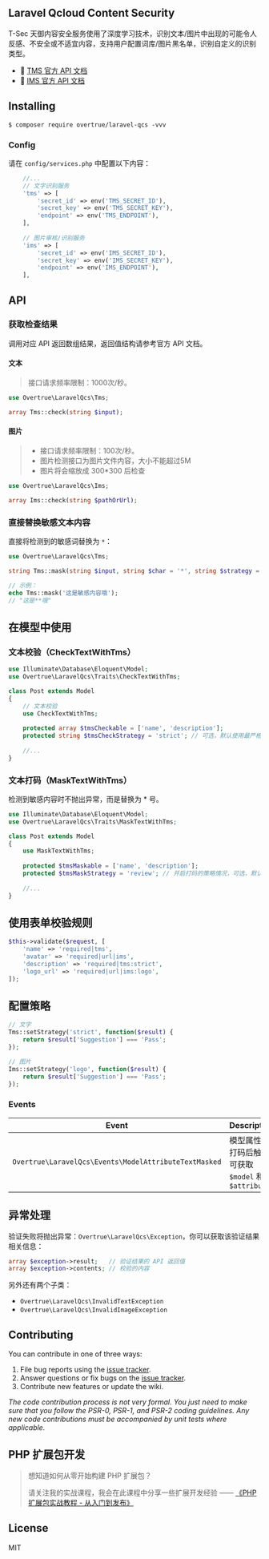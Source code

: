 Laravel Qcloud Content Security
---

T-Sec 天御内容安全服务使用了深度学习技术，识别文本/图片中出现的可能令人反感、不安全或不适宜内容，支持用户配置词库/图片黑名单，识别自定义的识别类型。

- :book: [TMS 官方 API 文档](https://cloud.tencent.com/product/tms)
- :book: [IMS 官方 API 文档](https://cloud.tencent.com/product/ims)

## Installing

```shell
$ composer require overtrue/laravel-qcs -vvv
```

### Config

请在 `config/services.php` 中配置以下内容：

```php
    //...
    // 文字识别服务
    'tms' => [
        'secret_id' => env('TMS_SECRET_ID'),
        'secret_key' => env('TMS_SECRET_KEY'),
        'endpoint' => env('TMS_ENDPOINT'),
    ],
    
    // 图片审核/识别服务
    'ims' => [
        'secret_id' => env('IMS_SECRET_ID'),
        'secret_key' => env('IMS_SECRET_KEY'),
        'endpoint' => env('IMS_ENDPOINT'),
    ],
```

## API
### 获取检查结果

调用对应 API 返回数组结果，返回值结构请参考官方 API 文档。

#### 文本

> 接口请求频率限制：1000次/秒。

```php
use Overtrue\LaravelQcs\Tms;

array Tms::check(string $input);
```

#### 图片

> - 接口请求频率限制：100次/秒。
> - 图片检测接口为图片文件内容，大小不能超过5M
> - 图片将会缩放成 300*300 后检查

```php
use Overtrue\LaravelQcs\Ims;

array Ims::check(string $pathOrUrl);
```

### 直接替换敏感文本内容

直接将检测到的敏感词替换为 `*`：

```php
use Overtrue\LaravelQcs\Tms;

string Tms::mask(string $input, string $char = '*', string $strategy = 'strict');

// 示例：
echo Tms::mask('这是敏感内容哦'); 
// "这是**哦"
```


## 在模型中使用

### 文本校验（CheckTextWithTms）

```php
use Illuminate\Database\Eloquent\Model;
use Overtrue\LaravelQcs\Traits\CheckTextWithTms;

class Post extends Model 
{
    // 文本校验
    use CheckTextWithTms;
    
    protected array $tmsCheckable = ['name', 'description'];
    protected string $tmsCheckStrategy = 'strict'; // 可选，默认使用最严格模式
    
    //...
}
```

### 文本打码（MaskTextWithTms）

检测到敏感内容时不抛出异常，而是替换为 * 号。

```php
use Illuminate\Database\Eloquent\Model;
use Overtrue\LaravelQcs\Traits\MaskTextWithTms;

class Post extends Model 
{
    use MaskTextWithTms;
    
    protected $tmsMaskable = ['name', 'description'];
    protected $tmsMaskStrategy = 'review'; // 开启打码的策略情况，可选，默认使用最严格模式
    
    //...
}
```

## 使用表单校验规则

```php
$this->validate($request, [
	'name' => 'required|tms',
	'avatar' => 'required|url|ims',
	'description' => 'required|tms:strict',
	'logo_url' => 'required|url|ims:logo',
]);
```

## 配置策略
```php
// 文字
Tms::setStrategy('strict', function($result) {
	return $result['Suggestion'] === 'Pass';
});

// 图片
Ims::setStrategy('logo', function($result) {
	return $result['Suggestion'] === 'Pass';
});
```


### Events

| **Event**                                       | **Description**                             |
| ----------------------------------------------- | ------------------------------------------- |
| `Overtrue\LaravelQcs\Events\ModelAttributeTextMasked`    | 模型属性值打码后触发. 可获取 `$model` 和 `$attribute` |

## 异常处理

验证失败将抛出异常：`Overtrue\LaravelQcs\Exception`，你可以获取该验证结果相关信息：

```php
array $exception->result;  	// 验证结果的 API 返回值
array $exception->contents;	// 校验的内容
```

另外还有两个子类：

- `Overtrue\LaravelQcs\InvalidTextException`
- `Overtrue\LaravelQcs\InvalidImageException`

## Contributing

You can contribute in one of three ways:

1. File bug reports using the [issue tracker](https://github.com/overtrue/laravel-package/issues).
2. Answer questions or fix bugs on the [issue tracker](https://github.com/overtrue/laravel-package/issues).
3. Contribute new features or update the wiki.

_The code contribution process is not very formal. You just need to make sure that you follow the PSR-0, PSR-1, and PSR-2 coding guidelines. Any new code contributions must be accompanied by unit tests where applicable._

## PHP 扩展包开发

> 想知道如何从零开始构建 PHP 扩展包？
>
> 请关注我的实战课程，我会在此课程中分享一些扩展开发经验 —— [《PHP 扩展包实战教程 - 从入门到发布》](https://learnku.com/courses/creating-package)

## License

MIT
